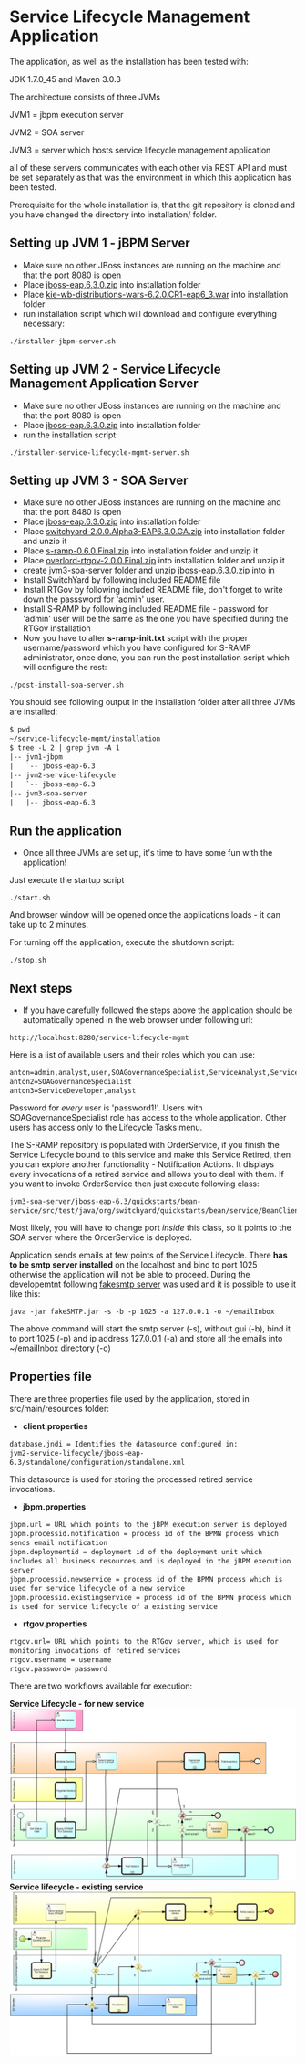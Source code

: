 Service Lifecycle Management Application
=======================

The application, as well as the installation has been tested with:

JDK 1.7.0_45 and Maven 3.0.3

The architecture consists of three JVMs

JVM1 = jbpm execution server

JVM2 = SOA server

JVM3 = server which hosts service lifecycle management application


all of these servers communicates with each other via REST API and must be set separately as that was the environment in which this application has been tested.


Prerequisite for the whole installation is, that the git repository is cloned and you have changed the directory into installation/ folder.

Setting up JVM 1 - jBPM Server
-------------------------------

- Make sure no other JBoss instances are running on the machine and that the port 8080 is open
- Place [jboss-eap.6.3.0.zip](http://www.jboss.org/download-manager/file/jboss-eap-6.3.0.GA.zip) into installation folder
- Place [kie-wb-distributions-wars-6.2.0.CR1-eap6_3.war](http://repository.jboss.org/nexus/content/groups/public-jboss/org/kie/kie-wb-distribution-wars/6.2.0.CR1/kie-wb-distribution-wars-6.2.0.CR1-eap6_3.war) into installation folder
- run installation script which will download and configure everything necessary:

```
./installer-jbpm-server.sh
```


Setting up JVM 2 - Service Lifecycle Management Application Server
------------------------------------------------------------------

- Make sure no other JBoss instances are running on the machine and that the port 8080 is open
- Place [jboss-eap.6.3.0.zip](http://www.jboss.org/download-manager/file/jboss-eap-6.3.0.GA.zip) into installation folder
- run the installation script:
```
./installer-service-lifecycle-mgmt-server.sh
```

Setting up JVM 3 - SOA Server
-----------------------------
- Make sure no other JBoss instances are running on the machine and that the port 8480 is open
- Place [jboss-eap.6.3.0.zip](http://www.jboss.org/download-manager/file/jboss-eap-6.3.0.GA.zip) into installation folder
- Place [switchyard-2.0.0.Alpha3-EAP6.3.0.GA.zip](http://downloads.jboss.org/switchyard/releases/v2.0.Alpha3/switchyard-2.0.0.Alpha3-EAP6.3.0.GA.zip) into installation folder and unzip it
- Place [s-ramp-0.6.0.Final.zip](http://downloads.jboss.org/overlord/sramp/s-ramp-0.6.0.Final.zip) into installation folder and unzip it
- Place [overlord-rtgov-2.0.0.Final.zip](http://downloads.jboss.org/overlord/rtgov/overlord-rtgov-2.0.0.Final.zip) into installation folder and unzip it
- create jvm3-soa-server folder and unzip jboss-eap.6.3.0.zip into in
- Install SwitchYard by following included README file
- Install RTGov by following included README file, don't forget to write down the passsword for 'admin' user.
- Install S-RAMP by following included README file - password for 'admin' user will be the same as the one you have specified during the RTGov installation
- Now you have to alter **s-ramp-init.txt** script with the proper username/password which you have configured for S-RAMP administrator, once done, you can run the post installation script which will configure the rest:
```
./post-install-soa-server.sh
```


You should see following output in the installation folder after all three JVMs are installed:

```
$ pwd 
~/service-lifecycle-mgmt/installation
$ tree -L 2 | grep jvm -A 1
|-- jvm1-jbpm
|   `-- jboss-eap-6.3
|-- jvm2-service-lifecycle
|   `-- jboss-eap-6.3
|-- jvm3-soa-server
|   |-- jboss-eap-6.3

```


Run the application
-------------------
- Once all three JVMs are set up, it's time to have some fun with the application!

Just execute the startup script
 ```
 ./start.sh
```

And browser window will be opened once the applications loads - it can take up to 2 minutes.

For turning off the application, execute the shutdown script:
```
./stop.sh
```
Next steps
-----------
- If you have carefully followed the steps above the application should be automatically opened in the web browser under following url:
```
http://localhost:8280/service-lifecycle-mgmt
```

Here is a list of available users and their roles which you can use:
```
anton=admin,analyst,user,SOAGovernanceSpecialist,ServiceAnalyst,ServiceDeveloper,QASpecialist
anton2=SOAGovernanceSpecialist
anton3=ServiceDeveloper,analyst
```

Password for *every* user is 'password1!'. Users with SOAGovernanceSpecialist role has access to the whole application. Other users has access only to the Lifecycle Tasks menu.

The S-RAMP repository is populated with OrderService, if you finish the Service Lifecycle bound to this service and make this Service Retired, then you can explore another
functionality - Notification Actions. It displays every invocations of a retired service and allows you to deal with them.
If you want to invoke OrderService then just execute following class:
```
jvm3-soa-server/jboss-eap-6.3/quickstarts/bean-service/src/test/java/org/switchyard/quickstarts/bean/service/BeanClient.java
```
Most likely, you will have to change port *inside* this class, so it points to the SOA server where the OrderService is deployed.

Application sends emails at few points of the Service Lifecycle. There **has to be smtp server installed** on the localhost and bind to port 1025 otherwise the application will not be able to proceed.
During the developemtnt following [fakesmtp server](http://nilhcem.github.com/FakeSMTP/downloads/fakeSMTP-latest.zip) was used and it is possible to use it like this:
```
java -jar fakeSMTP.jar -s -b -p 1025 -a 127.0.0.1 -o ~/emailInbox
```
The above command will start the smtp server (-s), without gui (-b), bind it to port 1025 (-p) and ip address 127.0.0.1 (-a) and store all the emails into ~/emailInbox directory (-o)


Properties file
-----------
There are three properties file used by the application, stored in src/main/resources folder:

 - **client.properties**
``` 
database.jndi = Identifies the datasource configured in:
jvm2-service-lifecycle/jboss-eap-6.3/standalone/configuration/standalone.xml

 ```
 This datasource is used for storing the processed retired service invocations.
 
 - **jbpm.properties**
```
jbpm.url = URL which points to the jBPM execution server is deployed
jbpm.processid.notification = process id of the BPMN process which sends email notification
jbpm.deploymentid = deployment id of the deployment unit which includes all business resources and is deployed in the jBPM execution server
jbpm.processid.newservice = process id of the BPMN process which is used for service lifecycle of a new service
jbpm.processid.existingservice = process id of the BPMN process which is used for service lifecycle of a existing service
```
- **rtgov.properties**

```
rtgov.url= URL which points to the RTGov server, which is used for monitoring invocations of retired services
rtgov.username = username
rtgov.password= password
```


 There are two workflows available for execution:
 
**Service Lifecycle - for new service** 
![Service Lifecycle - for new service](https://raw.githubusercontent.com/agiertli/service-lifecycle-mgmt/master/installation/newservice.png)
**Service lifecycle - existing service**
![Service lifecycle - existing service](https://raw.githubusercontent.com/agiertli/service-lifecycle-mgmt/master/installation/existingservice.png)
 
